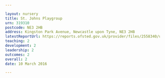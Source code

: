 ```yaml
---

layout: nursery
title: St. Johns Playgroup
urn: 319310
postcode: NE3 2HB
address: Kingston Park Avenue, Newcastle upon Tyne, NE3 2HB
latestReportUrl: https://reports.ofsted.gov.uk/provider/files/2558340/urn/319310.pdf
teaching: 2
development: 2
leadership: 2
outcomes: 2
overall: 2
date: 10 March 2016

---
```

